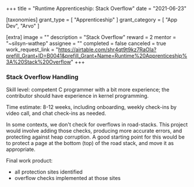 +++
title = "Runtime Apprenticeship: Stack Overflow"
date = "2021-06-23"

[taxonomies]
grant_type = [ "Apprenticeship" ]
grant_category = [ "App Dev", "Arvo" ]

[extra]
image = ""
description = "Stack Overflow"
reward = 2
mentor = "~silsyn-wathep"
assignee = ""
completed = false
canceled = true
work_request_link = "https://airtable.com/shr4qt9t9kz7RaOIa?prefill_Grant+ID=B0041&prefill_Grant+Name=Runtime%20Apprenticeship%3A%20Stack%20Overflow"
+++

### Stack Overflow Handling

Skill level: competent C programmer with a bit more experience; the contributor should have experience in kernel programming.

Time estimate: 8-12 weeks, including onboarding, weekly check-ins by video call, and chat check-ins as needed.

In some contexts, we don't check for overflows in road-stacks. This project would involve adding those checks, producing more accurate errors, and protecting against heap corruption.
A good starting point for this would be to protect a page at the bottom (top) of the road stack, and move it as appropriate.

Final work product:

- all protection sites identified
- overflow checks implemented at those sites
